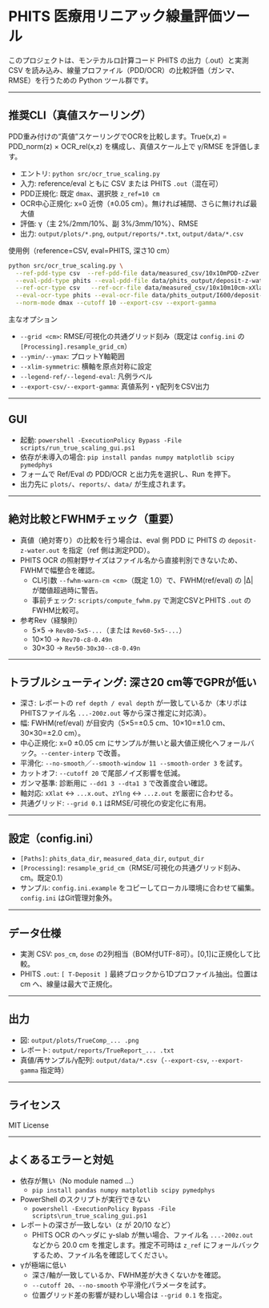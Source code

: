 # PHITS 医療用リニアック線量評価ツール

このプロジェクトは、モンテカルロ計算コード PHITS の出力（.out）と実測 CSV を読み込み、線量プロファイル（PDD/OCR）の比較評価（ガンマ、RMSE）を行うための Python ツール群です。

-----

## 推奨CLI（真値スケーリング）
PDD重み付けの“真値”スケーリングでOCRを比較します。True(x,z) = PDD_norm(z) × OCR_rel(x,z) を構成し、真値スケール上で γ/RMSE を評価します。
- エントリ: `python src/ocr_true_scaling.py`
- 入力: reference/eval ともに CSV または PHITS `.out`（混在可）
- PDD正規化: 既定 `dmax`、選択肢 `z_ref=10 cm`
- OCR中心正規化: x=0 近傍（±0.05 cm）。無ければ補間、さらに無ければ最大値
- 評価: γ（主 2%/2mm/10%、副 3%/3mm/10%）、RMSE
- 出力: `output/plots/*.png`, `output/reports/*.txt`, `output/data/*.csv`

使用例（reference=CSV, eval=PHITS, 深さ10 cm）
```bash
python src/ocr_true_scaling.py \
  --ref-pdd-type csv  --ref-pdd-file data/measured_csv/10x10mPDD-zZver.csv \
  --eval-pdd-type phits --eval-pdd-file data/phits_output/deposit-z-water.out \
  --ref-ocr-type csv   --ref-ocr-file data/measured_csv/10x10m10cm-xXlat.csv \
  --eval-ocr-type phits --eval-ocr-file data/phits_output/I600/deposit-y-water-100.out \
  --norm-mode dmax --cutoff 10 --export-csv --export-gamma
```

主なオプション
- `--grid <cm>`: RMSE/可視化の共通グリッド刻み（既定は `config.ini` の `[Processing].resample_grid_cm`）
- `--ymin/--ymax`: プロットY軸範囲
- `--xlim-symmetric`: 横軸を原点対称に設定
- `--legend-ref/--legend-eval`: 凡例ラベル
- `--export-csv/--export-gamma`: 真値系列・γ配列をCSV出力

-----

## GUI
- 起動: `powershell -ExecutionPolicy Bypass -File scripts/run_true_scaling_gui.ps1`
- 依存が未導入の場合: `pip install pandas numpy matplotlib scipy pymedphys`
- フォームで Ref/Eval の PDD/OCR と出力先を選択し、Run を押下。
- 出力先に `plots/`、`reports/`、`data/` が生成されます。

-----

## 絶対比較とFWHMチェック（重要）
- 真値（絶対寄り）の比較を行う場合は、eval 側 PDD に PHITS の `deposit-z-water.out` を指定（ref 側は測定PDD）。
- PHITS OCR の照射野サイズはファイル名から直接判別できないため、FWHMで幅整合を確認。
  - CLI引数 `--fwhm-warn-cm <cm>`（既定 1.0）で、FWHM(ref/eval) の |Δ| が閾値超過時に警告。
  - 事前チェック: `scripts/compute_fwhm.py` で測定CSVとPHITS `.out` のFWHM比較可。
- 参考Rev（経験則）
  - 5×5 → `Rev80-5x5-...`（または `Rev60-5x5-...`）
  - 10×10 → `Rev70-c8-0.49n`
  - 30×30 → `Rev50-30x30--c8-0.49n`

-----

## トラブルシューティング: 深さ20 cm等でGPRが低い
- 深さ: レポートの `ref depth / eval depth` が一致しているか（本リポはPHITSファイル名 `...-200z.out` 等から深さ推定に対応済）。
- 幅: FWHM(ref/eval) が目安内（5×5=±0.5 cm、10×10=±1.0 cm、30×30=±2.0 cm）。
- 中心正規化: x=0 ±0.05 cm にサンプルが無いと最大値正規化へフォールバック。`--center-interp` で改善。
- 平滑化: `--no-smooth`／`--smooth-window 11 --smooth-order 3` を試す。
- カットオフ: `--cutoff 20` で尾部ノイズ影響を低減。
- ガンマ基準: 診断用に `--dd1 3 --dta1 3` で改善度合い確認。
- 軸対応: `xXlat` ↔ `...x.out`、`zYlng` ↔ `...z.out` を厳密に合わせる。
- 共通グリッド: `--grid 0.1` はRMSE/可視化の安定化に有用。

-----

## 設定（config.ini）
- `[Paths]`: `phits_data_dir`, `measured_data_dir`, `output_dir`
- `[Processing]`: `resample_grid_cm`（RMSE/可視化の共通グリッド刻み、cm。既定0.1）
- サンプル: `config.ini.example` をコピーしてローカル環境に合わせて編集。`config.ini` はGit管理対象外。

-----

## データ仕様
- 実測 CSV: `pos_cm`, `dose` の2列相当（BOM付UTF-8可）。[0,1]に正規化して比較。
- PHITS `.out`: `[ T-Deposit ]` 最終ブロックから1Dプロファイル抽出。位置は cm へ、線量は最大で正規化。

-----

## 出力
- 図: `output/plots/TrueComp_... .png`
- レポート: `output/reports/TrueReport_... .txt`
- 真値/再サンプル/γ配列: `output/data/*.csv`（`--export-csv`, `--export-gamma` 指定時）

-----

## ライセンス
MIT License

-----

## よくあるエラーと対処
- 依存が無い（No module named ...）
  - `pip install pandas numpy matplotlib scipy pymedphys`
- PowerShell のスクリプトが実行できない
  - `powershell -ExecutionPolicy Bypass -File scripts\run_true_scaling_gui.ps1`
- レポートの深さが一致しない（z が 20/10 など）
  - PHITS OCR のヘッダに y-slab が無い場合、ファイル名 `...-200z.out` などから 20.0 cm を推定します。推定不可時は `z_ref` にフォールバックするため、ファイル名を確認してください。
- γが極端に低い
  - 深さ/軸が一致しているか、FWHM差が大きくないかを確認。
  - `--cutoff 20`、`--no-smooth` や平滑化パラメータを試す。
  - 位置グリッド差の影響が疑わしい場合は `--grid 0.1` を指定。
